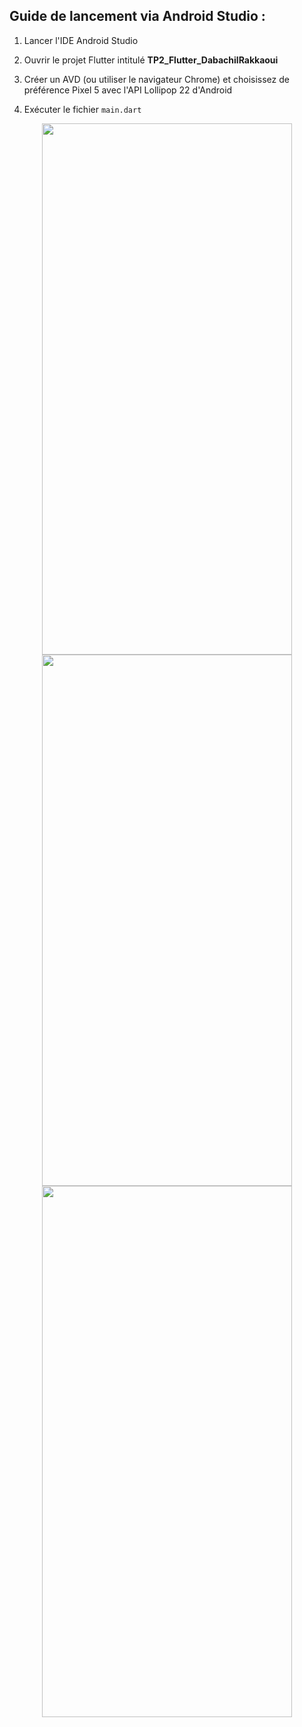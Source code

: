 Guide de lancement via Android Studio :
-----------------------------------------

1. Lancer l'IDE Android Studio

2. Ouvrir le projet Flutter intitulé <b>TP2_Flutter_DabachilRakkaoui</b> 

3. Créer un AVD (ou utiliser le navigateur Chrome) et choisissez de préférence Pixel 5 avec l'API Lollipop 22 d'Android

4. Exécuter le fichier `main.dart` 

<div class="row" align="center">
  <div class="column">
    <img src="./Exercice1.gif?raw=true" width="400" height="850">
  </div>
  <div class="column">
    <img src="./Exercice2.gif?raw=true" width="400" height="850">
  </div>
  <div class="column">
    <img src="./WeatherApp.gif?raw=true" width="400" height="850">
  </div>
</div>
